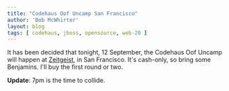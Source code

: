 ```yaml
---
title: "Codehaus Oof Uncamp San Francisco"
author: 'Bob McWhirter'
layout: blog
tags: [ codehaus, jboss, opensource, web-20 ]
---
```

It has been decided that tonight, 12 September, the Codehaus Oof Uncamp will happen at <a href="http://sanfrancisco.citysearch.com/profile/868351">Zeitgeist</a>, in San Francisco.  It's cash-only, so bring some Benjamins.  I'll buy the first round or two.

<strong>Update</strong>: 7pm is the time to collide.
